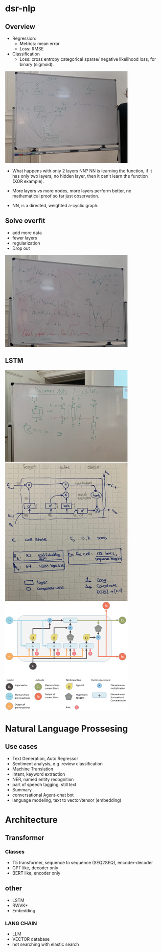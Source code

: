 # dsr-nlp

## Overview

- Regression:
  - Metrics: mean error
  - Loss: RMSE
- Classification
  - Loss: cross entropy categorical sparse/ negative likelihood loss, for binary (sigmoid).

<img src="img\01.png" style="width:400px;"/>


- What happens with only 2 layers NN? NN is learning the function, if it has only two layers, no hidden layer, then it can't learn the function (XOR example).

- More layers vs more nodes, more layers perform better, no mathematical proof so far just observation.
- NN, is a directed, weighted a-cyclic graph.

## Solve overfit
- add more data
- fewer layers
- regularization
- Drop out 


<img src="img\02.png" style="width:400px;"/>


## LSTM

<img src="img\03.jpg" style="width:400px;"/>

<img src="img\04.jpg" style="width:400px;"/>
<img src="img\05.png" style="width:400px;"/>


# Natural Language Prossesing


## Use cases
- Text Generation, Auto Regressor
- Sentiment analysis, e.g. review classification
- Machine Translation
- Intent, keyword extraction
- NER, named entity recognition
- part of speech tagging, still text
- Summary
- conversational Agent-chat bot
- language modeling, text to vector/tensor (embedding)


# Architecture
## Transformer 
### Classes
- T5 transformer, sequence to sequence (SEQ2SEQ), encoder-decoder
- GPT like, decoder only
- BERT like, encoder only

## other
- LSTM
- RWVK*
- Embedding 

### LANG CHAIN
- LLM
- VECTOR database
- not searching with elastic search



